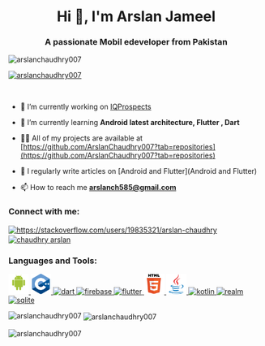 <h1 align="center">Hi 👋, I'm Arslan Jameel</h1>
<h3 align="center">A passionate Mobil edeveloper from Pakistan</h3>

<p align="left"> <img src="https://komarev.com/ghpvc/?username=arslanchaudhry007&label=Profile%20views&color=0e75b6&style=flat" alt="arslanchaudhry007" /> </p>

<p align="left"> <a href="https://github.com/ryo-ma/github-profile-trophy"><img src="https://github-profile-trophy.vercel.app/?username=arslanchaudhry007" alt="arslanchaudhry007" /></a> </p>

<p align="left"> <a href="https://twitter.com/" target="blank"><img src="https://img.shields.io/twitter/follow/?logo=twitter&style=for-the-badge" alt="" /></a> </p>

- 🔭 I’m currently working on [IQProspects](https://play.google.com/store/apps/details?id=com.quest.iqmobile&hl=en)

- 🌱 I’m currently learning **Android latest architecture, Flutter , Dart**

- 👨‍💻 All of my projects are available at [https://github.com/ArslanChaudhry007?tab=repositories](https://github.com/ArslanChaudhry007?tab=repositories)

- 📝 I regularly write articles on [Android and Flutter](Android and Flutter)

- 📫 How to reach me **arslanch585@gmail.com**

<h3 align="left">Connect with me:</h3>
<p align="left">
<a href="https://stackoverflow.com/users/https://stackoverflow.com/users/19835321/arslan-chaudhry" target="blank"><img align="center" src="https://raw.githubusercontent.com/rahuldkjain/github-profile-readme-generator/master/src/images/icons/Social/stack-overflow.svg" alt="https://stackoverflow.com/users/19835321/arslan-chaudhry" height="30" width="40" /></a>
<a href="https://fb.com/chaudhry arslan" target="blank"><img align="center" src="https://raw.githubusercontent.com/rahuldkjain/github-profile-readme-generator/master/src/images/icons/Social/facebook.svg" alt="chaudhry arslan" height="30" width="40" /></a>
</p>

<h3 align="left">Languages and Tools:</h3>
<p align="left"> <a href="https://developer.android.com" target="_blank" rel="noreferrer"> <img src="https://raw.githubusercontent.com/devicons/devicon/master/icons/android/android-original-wordmark.svg" alt="android" width="40" height="40"/> </a> <a href="https://www.w3schools.com/cpp/" target="_blank" rel="noreferrer"> <img src="https://raw.githubusercontent.com/devicons/devicon/master/icons/cplusplus/cplusplus-original.svg" alt="cplusplus" width="40" height="40"/> </a> <a href="https://dart.dev" target="_blank" rel="noreferrer"> <img src="https://www.vectorlogo.zone/logos/dartlang/dartlang-icon.svg" alt="dart" width="40" height="40"/> </a> <a href="https://firebase.google.com/" target="_blank" rel="noreferrer"> <img src="https://www.vectorlogo.zone/logos/firebase/firebase-icon.svg" alt="firebase" width="40" height="40"/> </a> <a href="https://flutter.dev" target="_blank" rel="noreferrer"> <img src="https://www.vectorlogo.zone/logos/flutterio/flutterio-icon.svg" alt="flutter" width="40" height="40"/> </a> <a href="https://www.w3.org/html/" target="_blank" rel="noreferrer"> <img src="https://raw.githubusercontent.com/devicons/devicon/master/icons/html5/html5-original-wordmark.svg" alt="html5" width="40" height="40"/> </a> <a href="https://www.java.com" target="_blank" rel="noreferrer"> <img src="https://raw.githubusercontent.com/devicons/devicon/master/icons/java/java-original.svg" alt="java" width="40" height="40"/> </a> <a href="https://kotlinlang.org" target="_blank" rel="noreferrer"> <img src="https://www.vectorlogo.zone/logos/kotlinlang/kotlinlang-icon.svg" alt="kotlin" width="40" height="40"/> </a> <a href="https://realm.io/" target="_blank" rel="noreferrer"> <img src="https://raw.githubusercontent.com/bestofjs/bestofjs-webui/8665e8c267a0215f3159df28b33c365198101df5/public/logos/realm.svg" alt="realm" width="40" height="40"/> </a> <a href="https://www.sqlite.org/" target="_blank" rel="noreferrer"> <img src="https://www.vectorlogo.zone/logos/sqlite/sqlite-icon.svg" alt="sqlite" width="40" height="40"/> </a> </p>

<p><img align="left" src="https://github-readme-stats.vercel.app/api/top-langs?username=arslanchaudhry007&show_icons=true&locale=en&layout=compact" alt="arslanchaudhry007" /></p>

<p>&nbsp;<img align="center" src="https://github-readme-stats.vercel.app/api?username=arslanchaudhry007&show_icons=true&locale=en" alt="arslanchaudhry007" /></p>

<p><img align="center" src="https://github-readme-streak-stats.herokuapp.com/?user=arslanchaudhry007&" alt="arslanchaudhry007" /></p>
